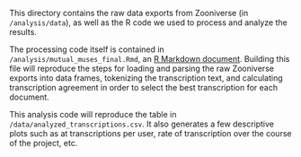 This directory contains the raw data exports from Zooniverse (in `/analysis/data`), as well as the R code we used to process and analyze the results.

The processing code itself is contained in `/analysis/mutual_muses_final.Rmd`, an [R Markdown document](https://rmarkdown.rstudio.com/).
Building this file will reproduce the steps for loading and parsing the raw Zooniverse exports into data frames, tokenizing the transcription text, and calculating transcription agreement in order to select the best transcription for each document.

This analysis code will reproduce the table in `/data/analyzed_transcriptions.csv`. 
It also generates a few descriptive plots such as at transcriptions per user, rate of transcription over the course of the project, etc.
